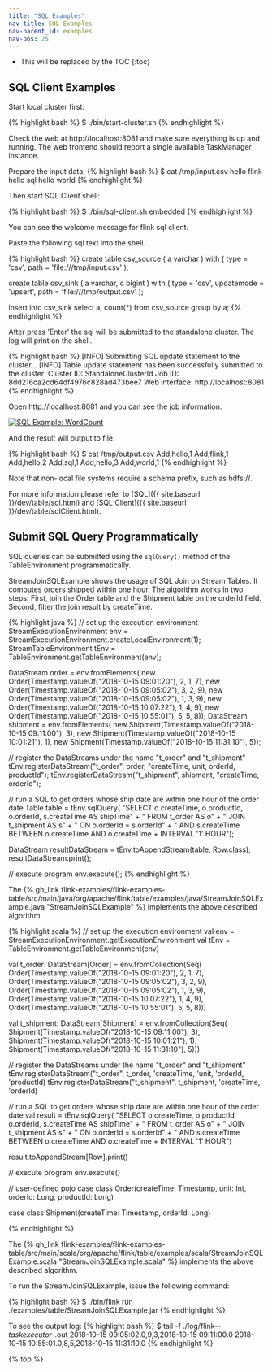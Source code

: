 ```yaml
---
title: "SQL Examples"
nav-title: SQL Examples
nav-parent_id: examples
nav-pos: 25
---
```

<!--
Licensed to the Apache Software Foundation (ASF) under one
or more contributor license agreements.  See the NOTICE file
distributed with this work for additional information
regarding copyright ownership.  The ASF licenses this file
to you under the Apache License, Version 2.0 (the
"License"); you may not use this file except in compliance
with the License.  You may obtain a copy of the License at

  http://www.apache.org/licenses/LICENSE-2.0

Unless required by applicable law or agreed to in writing,
software distributed under the License is distributed on an
"AS IS" BASIS, WITHOUT WARRANTIES OR CONDITIONS OF ANY
KIND, either express or implied.  See the License for the
specific language governing permissions and limitations
under the License.
-->

* This will be replaced by the TOC
{:toc}

## SQL Client Examples

Start local cluster first:

{% highlight bash %}
$ ./bin/start-cluster.sh
{% endhighlight %}

Check the web at http://localhost:8081 and make sure everything is up and running. The web frontend should report a single available TaskManager instance.

Prepare the input data:
{% highlight bash %}
$ cat /tmp/input.csv
hello
flink
hello
sql
hello
world
{% endhighlight %}

Then start SQL Client shell:

{% highlight bash %}
$ ./bin/sql-client.sh embedded
{% endhighlight %}

You can see the welcome message for flink sql client.

Paste the following sql text into the shell.

{% highlight bash %}
create table csv_source (
  a varchar
) with (
  type = 'csv',
  path = 'file:///tmp/input.csv'
);

create table csv_sink (
  a varchar,
  c bigint
) with (
  type = 'csv',
  updatemode = 'upsert',
  path = 'file:///tmp/output.csv'
);

insert into csv_sink
select
  a,
  count(*)
from csv_source
group by a;
{% endhighlight %}

After press 'Enter' the sql will be submitted to the standalone cluster. The log will print on the shell.

{% highlight bash %}
[INFO] Submitting SQL update statement to the cluster...
[INFO] Table update statement has been successfully submitted to the cluster:
Cluster ID: StandaloneClusterId
Job ID: 8dd216ca2cd64df4976c828ad473bee7
Web interface: http://localhost:8081
{% endhighlight %}

Open http://localhost:8081 and you can see the job information.

<a href="{{ site.baseurl }}/page/img/quickstart-example/quickstart-sqlclient-wordcount.png" ><img class="img-responsive" src="{{ site.baseurl }}/page/img/quickstart-example/quickstart-sqlclient-wordcount.png" alt="SQL Example: WordCount"/></a>

And the result will output to file.

{% highlight bash %}
$ cat /tmp/output.csv
Add,hello,1
Add,flink,1
Add,hello,2
Add,sql,1
Add,hello,3
Add,world,1
{% endhighlight %}

Note that non-local file systems require a schema prefix, such as hdfs://.

For more information please refer to [SQL]({{ site.baseurl }}/dev/table/sql.html) and [SQL Client]({{ site.baseurl }}/dev/table/sqlClient.html).

## Submit SQL Query Programmatically
SQL queries can be submitted using the `sqlQuery()` method of the TableEnvironment programmatically. 

StreamJoinSQLExample shows the usage of SQL Join on Stream Tables. It computes orders shipped within one hour. The algorithm works in two steps: First, join the Order table and the Shipment table on the orderId field. Second, filter the join result by createTime.

<div class="codetabs" markdown="1">
<div data-lang="java" markdown="1">

{% highlight java %}
// set up the execution environment
StreamExecutionEnvironment env = StreamExecutionEnvironment.createLocalEnvironment(1);
StreamTableEnvironment tEnv = TableEnvironment.getTableEnvironment(env);

DataStream<Order> order = env.fromElements(
    new Order(Timestamp.valueOf("2018-10-15 09:01:20"), 2, 1, 7),
    new Order(Timestamp.valueOf("2018-10-15 09:05:02"), 3, 2, 9),
    new Order(Timestamp.valueOf("2018-10-15 09:05:02"), 1, 3, 9),
    new Order(Timestamp.valueOf("2018-10-15 10:07:22"), 1, 4, 9),
    new Order(Timestamp.valueOf("2018-10-15 10:55:01"), 5, 5, 8));
DataStream<Shipment> shipment = env.fromElements(
    new Shipment(Timestamp.valueOf("2018-10-15 09:11:00"), 3),
    new Shipment(Timestamp.valueOf("2018-10-15 10:01:21"), 1),
    new Shipment(Timestamp.valueOf("2018-10-15 11:31:10"), 5));

// register the DataStreams under the name "t_order" and "t_shipment"
tEnv.registerDataStream("t_order", order, "createTime, unit, orderId, productId");
tEnv.registerDataStream("t_shipment", shipment, "createTime, orderId");

// run a SQL to get orders whose ship date are within one hour of the order date
Table table = tEnv.sqlQuery(
    "SELECT o.createTime, o.productId, o.orderId, s.createTime AS shipTime" +
        " FROM t_order AS o" +
        " JOIN t_shipment AS s" +
        "  ON o.orderId = s.orderId" +
        "  AND s.createTime BETWEEN o.createTime AND o.createTime + INTERVAL '1' HOUR");

DataStream<Row> resultDataStream = tEnv.toAppendStream(table, Row.class);
resultDataStream.print();

// execute program
env.execute();
{% endhighlight %}

The {% gh_link flink-examples/flink-examples-table/src/main/java/org/apache/flink/table/examples/java/StreamJoinSQLExample.java  "StreamJoinSQLExample" %} implements the above described algorithm.

</div>
<div data-lang="scala" markdown="1">

{% highlight scala %}
// set up the execution environment
val env = StreamExecutionEnvironment.getExecutionEnvironment
val tEnv = TableEnvironment.getTableEnvironment(env)

val t_order: DataStream[Order] = env.fromCollection(Seq(
  Order(Timestamp.valueOf("2018-10-15 09:01:20"), 2, 1, 7),
  Order(Timestamp.valueOf("2018-10-15 09:05:02"), 3, 2, 9),
  Order(Timestamp.valueOf("2018-10-15 09:05:02"), 1, 3, 9),
  Order(Timestamp.valueOf("2018-10-15 10:07:22"), 1, 4, 9),
  Order(Timestamp.valueOf("2018-10-15 10:55:01"), 5, 5, 8)))

val t_shipment: DataStream[Shipment] = env.fromCollection(Seq(
  Shipment(Timestamp.valueOf("2018-10-15 09:11:00"), 3),
  Shipment(Timestamp.valueOf("2018-10-15 10:01:21"), 1),
  Shipment(Timestamp.valueOf("2018-10-15 11:31:10"), 5)))

// register the DataStreams under the name "t_order" and "t_shipment"
tEnv.registerDataStream("t_order", t_order, 'createTime, 'unit, 'orderId, 'productId)
tEnv.registerDataStream("t_shipment", t_shipment, 'createTime, 'orderId)

// run a SQL to get orders whose ship date are within one hour of the order date
val result = tEnv.sqlQuery(
  "SELECT o.createTime, o.productId, o.orderId, s.createTime AS shipTime" +
    " FROM t_order AS o" +
    " JOIN t_shipment AS s" +
    "  ON o.orderId = s.orderId" +
    "  AND s.createTime BETWEEN o.createTime AND o.createTime + INTERVAL '1' HOUR")

result.toAppendStream[Row].print()

// execute program
env.execute()

// user-defined pojo
case class Order(createTime: Timestamp, unit: Int, orderId: Long, productId: Long)

case class Shipment(createTime: Timestamp, orderId: Long)
    
{% endhighlight %}

The {% gh_link flink-examples/flink-examples-table/src/main/scala/org/apache/flink/table/examples/scala/StreamJoinSQLExample.scala  "StreamJoinSQLExample.scala" %} implements the above described algorithm.

</div>
</div>

To run the StreamJoinSQLExample, issue the following command:

{% highlight bash %}
$ ./bin/flink run ./examples/table/StreamJoinSQLExample.jar
{% endhighlight %}

To see the output log:
{% highlight bash %}
$ tail -f ./log/flink-*-taskexecutor-*.out
2018-10-15 09:05:02.0,9,3,2018-10-15 09:11:00.0
2018-10-15 10:55:01.0,8,5,2018-10-15 11:31:10.0
{% endhighlight %}

{% top %}
